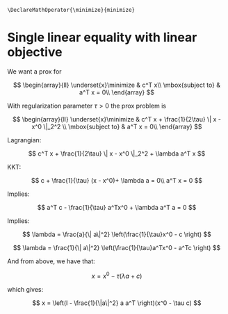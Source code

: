 ```{math}
\DeclareMathOperator{\minimize}{minimize}
```

# Single linear equality with linear objective


We want a prox for

$$
\begin{array}{ll}
\underset{x}\minimize &
c^T x\\
\mbox{subject to}
& a^T x = 0\\
\end{array}
$$

With regularization parameter $\tau > 0$ the prox problem is

$$
\begin{array}{ll}
\underset{x}\minimize &
c^T x + \frac{1}{2\tau} \| x - x^0 \|_2^2 \\
\mbox{subject to}
& a^T x = 0\\
\end{array}
$$

Lagrangian:

$$
c^T x + \frac{1}{2\tau} \| x - x^0 \|_2^2 + \lambda a^T x
$$

KKT:

$$
c + \frac{1}{\tau} (x - x^0)+ \lambda a = 0\\
a^T x = 0
$$

Implies:

$$
a^T c - \frac{1}{\tau} a^Tx^0 + \lambda a^T a = 0
$$

Implies:

$$
\lambda  = \frac{a}{\| a\|^2} \left(\frac{1}{\tau}x^0 - c \right)
$$

$$
\lambda  = \frac{1}{\| a\|^2} \left(\frac{1}{\tau}a^Tx^0 - a^Tc \right)
$$

And from above, we have that:

$$
x = x^0 - \tau(\lambda a + c)
$$

which gives:

$$
x = \left(I - \frac{1}{\|a\|^2} a a^T \right)(x^0 - \tau c)
$$
